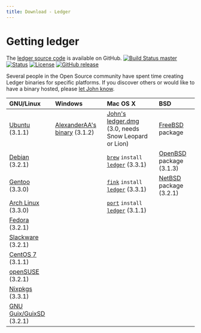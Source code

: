 ```yaml
---
title: Download - Ledger
---
```


# Getting ledger

The [ledger source code](http://git.ledger-cli.org/) is available on GitHub.
[![Build Status master](https://img.shields.io/github/actions/workflow/status/ledger/ledger/cmake.yml?branch=master&label=master&style=flat)](https://github.com/ledger/ledger/actions/workflows/cmake.yml)
[![Status](https://img.shields.io/badge/status-active-brightgreen.svg?style=flat)](https://github.com/ledger/ledger/pulse/monthly)
[![License](https://img.shields.io/badge/license-BSD-blue.svg?style=flat)](http://opensource.org/licenses/BSD-3-Clause)
[![GitHub release](https://img.shields.io/github/release/ledger/ledger.svg?style=flat)](https://github.com/ledger/ledger/releases)

Several people in the Open Source community have spent time creating
Ledger binaries for specific platforms. If you discover others or would
like to have a binary hosted, please
[let John know](mailto:jwiegley@gmail.com).

|GNU/Linux                                                                                      |Windows                                                                              |Mac OS X                                                                                                                                              |BSD
|:---------------------------------------------------------------------------------------------|:-----------------------------------------------------------------------------------|:----------------------------------------------------------------------------------------------------------------------------------------------------|:--------------------------------------------------------------------------------------|
|[Ubuntu](https://launchpad.net/~mbudde/+archive/ledger) (3.1.1)                                |[AlexanderAA's binary](https://github.com/AlexanderAA/ledger_binaries_windows) (3.1.2)  |[John's ledger.dmg](http://ftp.newartisans.com/pub/ledger/ledger-devel-3.0.0-20120510.dmg) (3.0, needs Snow Leopard or Lion)                         |[FreeBSD](http://portsmon.freebsd.org/portoverview.py?category=finance&portname=ledger) package|
|[Debian](https://tracker.debian.org/pkg/ledger) (3.2.1)                                                                                                                               ||[`brew`](http://brew.sh) `install` [`ledger`](https://formulae.brew.sh/formula/ledger#default) (3.3.1)                                                          |[OpenBSD](http://cvsweb.openbsd.org/cgi-bin/cvsweb/ports/productivity/ledger/) package (3.1.3)|
|[Gentoo](http://packages.gentoo.org/package/app-office/ledger) (3.3.0)                                                                                                                ||[`fink`](http://www.finkproject.org/) `install` [`ledger`](http://pdb.finkproject.org/pdb/package.php/ledger) (3.3.1)                               |[NetBSD](https://pkgsrc.se/finance/ledger) package (3.2.1) |
|[Arch Linux](https://www.archlinux.org/packages/community/x86_64/ledger/) (3.3.0)                                                                                                                      ||[`port`](https://www.macports.org/) `install` [`ledger`](https://trac.macports.org/browser/trunk/dports/finance/ledger/Portfile) (3.1.1)||||
|[Fedora](https://src.fedoraproject.org/rpms/ledger/) (3.2.1)||||
|[Slackware](https://slackbuilds.org/repository/15.0/business/ledger/) (3.2.1)||||
|[CentOS 7](https://centos.pkgs.org/7/epel-x86_64/ledger-3.1.1-1.el7.x86_64.rpm.html) (3.1.1)||||
|[openSUSE](http://software.opensuse.org/package/ledger?search_term=ledger) (3.2.1)||||
|[Nixpkgs](https://hydra.nixos.org/job/nixos/trunk-combined/nixpkgs.ledger.x86_64-linux) (3.3.1)||||
|[GNU Guix/GuixSD](https://packages.guix.gnu.org/search/?query=ledger) (3.2.1)||||

